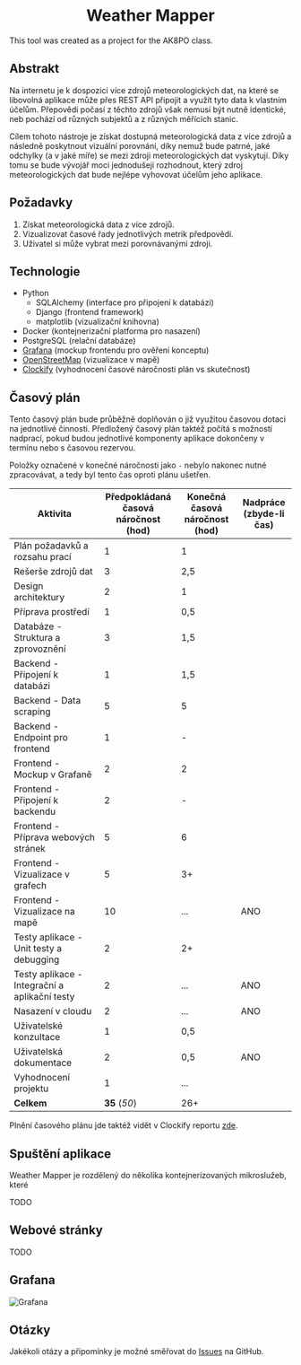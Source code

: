 <div align="center">

# Weather Mapper
</div>

This tool was created as a project for the AK8PO class.

## Abstrakt

Na internetu je k dospozici více zdrojů meteorologických dat, na které se libovolná aplikace může přes REST API připojit
a využít tyto data k vlastním účelům. Přepovědi počasí z těchto zdrojů však nemusí být nutně identické, neb pochází od
různých subjektů a z různých měřících stanic.

Cílem tohoto nástroje je získat dostupná meteorologická data z více zdrojů a následně poskytnout vizuální porovnání,
díky nemuž bude patrné, jaké odchylky (a v jaké míře) se mezi zdroji meteorologických dat vyskytují. Díky tomu se bude
vývojář moci jednodušeji rozhodnout, který zdroj meteorologických dat bude nejlépe vyhovovat účelům jeho aplikace.

## Požadavky

1. Získat meteorologická data z více zdrojů.
2. Vizualizovat časové řady jednotlivých metrik předpovědí.
3. Uživatel si může vybrat mezi porovnávanými zdroji.

## Technologie

* Python
  * SQLAlchemy (interface pro připojení k databázi)
  * Django (frontend framework)
  * matplotlib (vizualizační knihovna)
* Docker (kontejnerizační platforma pro nasazení)
* PostgreSQL (relační databáze)
* [Grafana](https://grafana.com/) (mockup frontendu pro ověření konceptu)
* [OpenStreetMap](https://www.openstreetmap.org/) (vizualizace v mapě)
* [Clockify](https://app.clockify.me/) (vyhodnocení časové náročnosti plán vs skutečnost)

## Časový plán

Tento časový plán bude průběžně doplňován o již využitou časovou dotaci na jednotlivé činnosti. Předložený časový plán 
taktéž počítá s možností nadprací, pokud budou jednotlivé komponenty aplikace dokončeny v termínu nebo s časovou rezervou.

Položky označené v konečné náročnosti jako `-` nebylo nakonec nutné zpracovávat, a tedy byl tento čas oproti plánu
ušetřen.

| Aktivita | Předpokládaná<br>časová náročnost<br>(hod) | Konečná<br>časová náročnost<br>(hod) | Nadpráce<br>(zbyde-li čas) |
|----------|--------------------------------------------|--------------------------------------|---------------------------|
| Plán požadavků a rozsahu prací | 1 | 1 |
| Rešerše zdrojů dat | 3 | 2,5 |
| Design architektury | 2 | 1 |
| Příprava prostředí | 1 | 0,5 |
| Databáze - Struktura a zprovoznění | 3 | 1,5 |
| Backend - Připojení k databázi | 1 | 1,5 |
| Backend - Data scraping | 5 | 5 |
| Backend - Endpoint pro frontend | 1 | - |
| Frontend - Mockup v Grafaně | 2 | 2 |
| Frontend - Připojení k backendu | 2 | - |
| Frontend - Příprava webových stránek | 5 | 6 |
| Frontend - Vizualizace v grafech | 5 | 3+ |
| Frontend - Vizualizace na mapě | 10 | ... | ANO
| Testy aplikace - Unit testy a debugging | 2 | 2+ |
| Testy aplikace - Integrační a aplikační testy | 2 | ... | ANO
| Nasazení v cloudu | 2 | ... | ANO
| Uživatelské konzultace | 1 | 0,5 |
| Uživatelská dokumentace | 2 | 0,5 | ANO
| Vyhodnocení projektu | 1 | ... |
| **Celkem** | **35** (_50_) | 26+ |

Plnění časového plánu jde taktéž vidět v Clockify reportu [zde](doc/report.pdf).

## Spuštění aplikace

Weather Mapper je rozdělený do několika kontejnerizovaných mikroslužeb, které 

TODO

## Webové stránky

TODO

## Grafana

![](doc/grafana.png "Grafana")

## Otázky

Jakékoli otázy a připomínky je možné směřovat do [Issues](https://github.com/red-kangaroo/ak8po_proj/issues) na GitHub.

